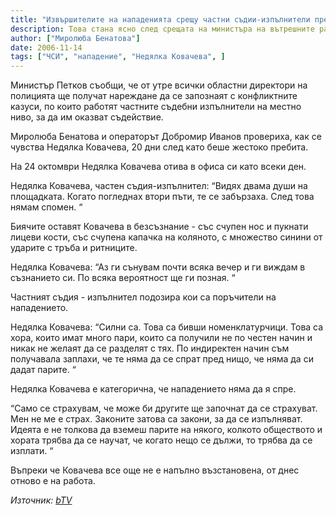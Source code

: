 ```yaml
---
title: "Извършителите на нападенията срещу частни съдии-изпълнители през последния месец още не са разкрити"
description: Това стана ясно след срещата на министъра на вътрешните работи Румен Петков с председателя на гилдията Георги Дичев.
author: ["Миролюба Бенатова"]
date: 2006-11-14
tags: ["ЧСИ", "нападение", "Недялка Ковачева", ]
---
```


Министър Петков съобщи, че от утре всички областни директори на полицията ще получат нареждане да се запознаят с конфликтните казуси, по които работят частните съдебни изпълнители на местно ниво, за да им оказват съдействие.

Миролюба Бенатова и операторът Добромир Иванов провериха, как се чувства Недялка Ковачева, 20 дни след като беше жестоко пребита.

На 24 октомври Недялка Ковачева отива в офиса си като всеки ден.

Недялка Ковачева, частен съдия-изпълнител: “Видях двама души на площадката. Когато погледнах втори пъти, те се забързаха. След това нямам спомен. “

Биячите оставят Ковачева в безсъзнание - със счупен нос и пукнати лицеви кости, със счупена капачка на коляното, с множество синини от ударите с тръба и ритниците.

Недялка Ковачева: “Аз ги сънувам почти всяка вечер и ги виждам в съзнанието си. По всяка вероятност ще ги позная. “

Частният съдия - изпълнител подозира кои са поръчители на нападението.

Недялка Ковачева: “Силни са. Това са бивши номенклатурчици. Това са хора, които имат много пари, които са получили не по честен начин и никак не желаят да се разделят с тях. По индиректен начин съм получавала заплахи, че те няма да се спрат пред нищо, че няма да си дадат парите. “

Недялка Ковачева е категорична, че нападението няма да я спре.

“Само се страхувам, че може би другите ще започнат да се страхуват. Мен не ме е страх. Законите затова са закони, за да се изпълняват. Идеята е не толкова да вземеш парите на някого, колкото обществото и хората трябва да се научат, че когато нещо се дължи, то трябва да се изплати. “

Въпреки че Ковачева все още не е напълно възстановена, от днес отново е на работа.

*Източник: [bTV](https://btvnovinite.bg/53777-Izvarshitelite_na_napadeniyata_sreshtu_chastni_sadiiizpalniteli_prez_posledniya_mesets_oshte_ne_sa_razkriti.html)*
